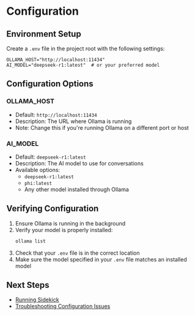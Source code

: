 # Configuration

## Environment Setup

Create a `.env` file in the project root with the following settings:

```env
OLLAMA_HOST="http://localhost:11434"
AI_MODEL="deepseek-r1:latest"  # or your preferred model
```

## Configuration Options

### OLLAMA_HOST
- Default: `http://localhost:11434`
- Description: The URL where Ollama is running
- Note: Change this if you're running Ollama on a different port or host

### AI_MODEL
- Default: `deepseek-r1:latest`
- Description: The AI model to use for conversations
- Available options:
  - `deepseek-r1:latest`
  - `phi:latest`
  - Any other model installed through Ollama

## Verifying Configuration

1. Ensure Ollama is running in the background
2. Verify your model is properly installed:
   ```bash
   ollama list
   ```
3. Check that your `.env` file is in the correct location
4. Make sure the model specified in your `.env` file matches an installed model

## Next Steps

- [Running Sidekick](../usage/running.md)
- [Troubleshooting Configuration Issues](../troubleshooting/troubleshooting.md)

